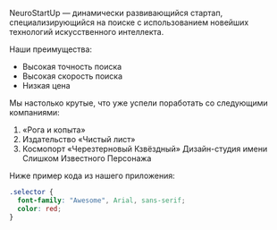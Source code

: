 NeuroStartUp — динамически развивающийся стартап, специализирующийся на поиске с использованием новейших технологий искусственного интеллекта. 

Наши преимущества: 
- Высокая точность поиска 
- Высокая скорость поиска 
- Низкая цена 

Мы настолько крутые, что уже успели поработать со следующими компаниями: 

1. «Рога и копыта» 
2. Издательство «Чиcтый лист»
3.  Космопорт «Черезтерновый Кзвёздный» Дизайн-студия имени Слишком Известного Персонажа 

Ниже пример кода из нашего приложения:

```css
.selector {
  font-family: "Awesome", Arial, sans-serif;
  color: red;
}
```